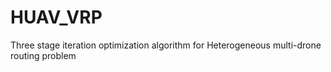 # HUAV_VRP
Three stage iteration optimization algorithm for Heterogeneous multi-drone routing problem 
